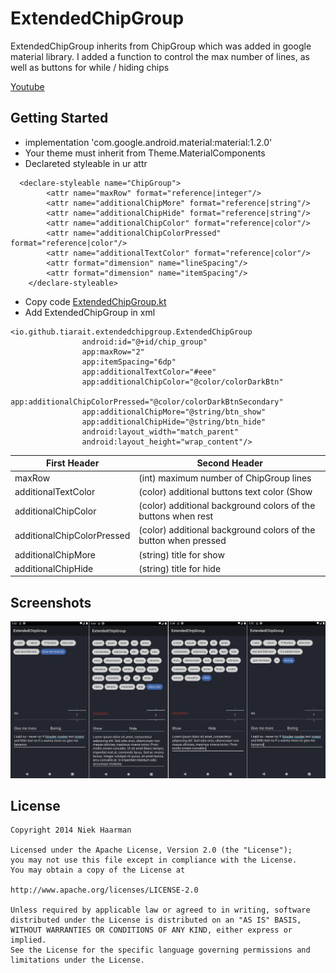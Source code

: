 # ExtendedChipGroup
ExtendedChipGroup inherits from ChipGroup which was added in google material library. I added a function to control the max number of lines, as well as buttons for while / hiding chips

[Youtube](https://www.youtube.com/watch?v=Wczd4a_lLx4&feature=youtu.be)

## Getting Started
* implementation 'com.google.android.material:material:1.2.0'
* Your theme must inherit from Theme.MaterialComponents
* Declareted styleable in ur attr
```
  <declare-styleable name="ChipGroup">
        <attr name="maxRow" format="reference|integer"/>
        <attr name="additionalChipMore" format="reference|string"/>
        <attr name="additionalChipHide" format="reference|string"/>
        <attr name="additionalChipColor" format="reference|color"/>
        <attr name="additionalChipColorPressed" format="reference|color"/>
        <attr name="additionalTextColor" format="reference|color"/>
        <attr format="dimension" name="lineSpacing"/>
        <attr format="dimension" name="itemSpacing"/>
    </declare-styleable>
```
* Copy code [ExtendedChipGroup.kt](https://github.com/Tiarait/ExtendedChipGroup/blob/master/app/src/main/java/io/github/tiarait/extendedchipgroup/ExtendedChipGroup.kt)
* Add ExtendedChipGroup in xml
```
<io.github.tiarait.extendedchipgroup.ExtendedChipGroup
                android:id="@+id/chip_group"
                app:maxRow="2"
                app:itemSpacing="6dp"
                app:additionalTextColor="#eee"
                app:additionalChipColor="@color/colorDarkBtn"
                app:additionalChipColorPressed="@color/colorDarkBtnSecondary"
                app:additionalChipMore="@string/btn_show"
                app:additionalChipHide="@string/btn_hide"
                android:layout_width="match_parent"
                android:layout_height="wrap_content"/>
```

First Header | Second Header
------------ | -------------
maxRow | (int) maximum number of ChipGroup lines
additionalTextColor | (color) additional buttons text color (Show | Hide)
additionalChipColor | (color) additional background colors of the buttons when rest
additionalChipColorPressed | (color) additional background colors of the button when pressed
additionalChipMore | (string) title for show|more button
additionalChipHide | (string) title for hide|less button


## Screenshots
![alt text](https://github.com/Tiarait/ExtendedChipGroup/blob/master/screen.jpg)

## License 
 
    Copyright 2014 Niek Haarman

    Licensed under the Apache License, Version 2.0 (the "License");
    you may not use this file except in compliance with the License.
    You may obtain a copy of the License at
    
    http://www.apache.org/licenses/LICENSE-2.0
    
    Unless required by applicable law or agreed to in writing, software
    distributed under the License is distributed on an "AS IS" BASIS,
    WITHOUT WARRANTIES OR CONDITIONS OF ANY KIND, either express or implied.
    See the License for the specific language governing permissions and
    limitations under the License.
